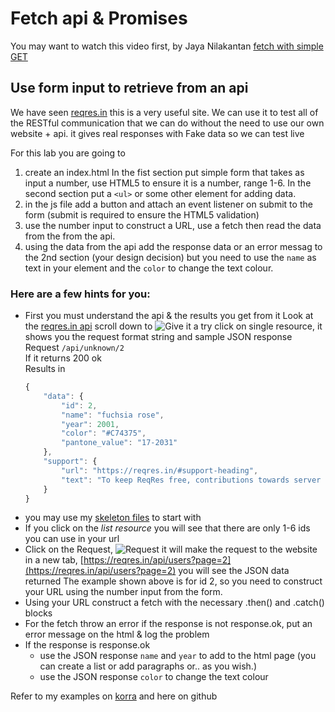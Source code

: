 # Fetch api & Promises

You may want to watch this video first, by Jaya Nilakantan [fetch with simple GET](https://web.microsoftstream.com/video/a2313a8c-3583-4c9b-8924-d9448e7381c6)
<!-- use later maybe best not now ??
More detail by Jaya Nilakantan [fetch with data, GET & POST](https://web.microsoftstream.com/video/6aee6781-c030-498e-954e-925922043207)
-->

## Use form input to retrieve from an api

We have seen [reqres.in](https://reqres.in/) this is a very useful site. We can use it to test all of the RESTful communication that we can do
without the need to use our own website + api. it gives real responses with Fake data so we can test live

For this lab you are going to 
1. create an index.html In the fist section put simple form that takes as input a number, use HTML5 to ensure it is a number, range 1-6. In the second section put a `<ul>` or some other element  for adding data.
2. in the js file add a button and attach an event listener on submit to the form (submit is required to ensure the HTML5 validation)
3. use the number input to construct a URL, use a fetch then read the data from the from the api. 
4. using the data from the api add the response data or  an error messag  to the 2nd section (your design decision) but you need to use the `name` as text in your element and the `color` to change the text colour.
### Here are a few hints for you:
* First you must understand the api & the results you get from it Look at the [reqres.in api](https://reqres.in/) scroll down to ![ Give it a try ](https://user-images.githubusercontent.com/1751207/138351098-f92abf75-cd85-4a1d-9af7-0978afb14e4f.png)
  click on  single resource, it shows you the request format string and sample JSON response <br>
  Request ```/api/unknown/2``` <br>
  If it returns 200 ok <br>
  Results in  <br>
  ```JavaScript
  {
      "data": {
          "id": 2,
          "name": "fuchsia rose",
          "year": 2001,
          "color": "#C74375",
          "pantone_value": "17-2031"
      },
      "support": {
          "url": "https://reqres.in/#support-heading",
          "text": "To keep ReqRes free, contributions towards server costs are appreciated!"
      }
  }
  ```
* you may use my [skeleton files](../skel) to start with
* If you click on the *list resource* you will see that there are only 1-6 ids you can use in your url
* Click on the Request, ![Request](https://user-images.githubusercontent.com/1751207/138353781-310a87c4-87bc-4084-91f2-76bb5c2e57f8.png)  it will make the request to the website in a new tab, [https://reqres.in/api/users?page=2](https://reqres.in/api/users?page=2) you will see the JSON data returned The example shown above is for id 2, so you need to construct your URL using the number input from the form.
* Using your URL construct a fetch with the necessary .then() and .catch() blocks
* For the fetch throw an error if the response is not response.ok, put an error message on the html  & log the problem
* If the response is response.ok
     * use the JSON response `name` and `year` to add to the html page (you can create a list or add paragraphs or.. as you wish.)
     * use the JSON response `color` to change the text colour 
     
Refer to my examples on [korra](https://korra.dawsoncollege.qc.ca/~tricia/)  and here on github
